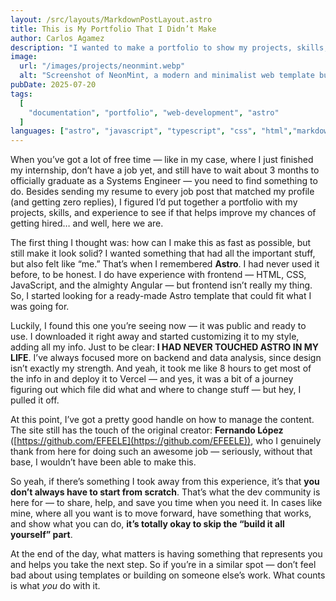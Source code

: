 ```yaml
---
layout: /src/layouts/MarkdownPostLayout.astro
title: This is My Portfolio That I Didn’t Make
author: Carlos Agamez
description: "I wanted to make a portfolio to show my projects, skills, and experience — but I didn’t want to start from scratch and build everything myself."
image:
  url: "/images/projects/neonmint.webp"
  alt: "Screenshot of NeonMint, a modern and minimalist web template built with Astro and TailwindCSS. It displays various sections such as blog, portfolio, work experience, and Markdown guide, in both light and dark modes with mint green accents."
pubDate: 2025-07-20
tags:
  [
    "documentation", "portfolio", "web-development", "astro"
  ]
languages: ["astro", "javascript", "typescript", "css", "html","markdown"]
---
```


When you’ve got a lot of free time — like in my case, where I just finished my internship, don’t have a job yet, and still have to wait about 3 months to officially graduate as a Systems Engineer — you need to find something to do. Besides sending my resume to every job post that matched my profile (and getting zero replies), I figured I’d put together a portfolio with my projects, skills, and experience to see if that helps improve my chances of getting hired… and well, here we are.

The first thing I thought was: how can I make this as fast as possible, but still make it look solid? I wanted something that had all the important stuff, but also felt like “me.” That’s when I remembered **Astro**. I had never used it before, to be honest. I do have experience with frontend — HTML, CSS, JavaScript, and the almighty Angular — but frontend isn’t really my thing. So, I started looking for a ready-made Astro template that could fit what I was going for.

Luckily, I found this one you’re seeing now — it was public and ready to use. I downloaded it right away and started customizing it to my style, adding all my info. Just to be clear: **I HAD NEVER TOUCHED ASTRO IN MY LIFE**. I’ve always focused more on backend and data analysis, since design isn’t exactly my strength. And yeah, it took me like 8 hours to get most of the info in and deploy it to Vercel — and yes, it was a bit of a journey figuring out which file did what and where to change stuff — but hey, I pulled it off.

At this point, I’ve got a pretty good handle on how to manage the content. The site still has the touch of the original creator: **Fernando López** ([https://github.com/EFEELE](https://github.com/EFEELE)), who I genuinely thank from here for doing such an awesome job — seriously, without that base, I wouldn’t have been able to make this.

So yeah, if there’s something I took away from this experience, it’s that **you don’t always have to start from scratch**. That’s what the dev community is here for — to share, help, and save you time when you need it. In cases like mine, where all you want is to move forward, have something that works, and show what you can do, **it’s totally okay to skip the “build it all yourself” part**.

At the end of the day, what matters is having something that represents you and helps you take the next step. So if you’re in a similar spot — don’t feel bad about using templates or building on someone else’s work. What counts is what *you* do with it.
